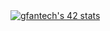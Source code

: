 <div -style=margin:auto> <a href="https://github.com/JaeSeoKim/badge42"><img src="https://badge42.vercel.app/api/v2/cli4ewy24004008l5khlx82tq/stats?cursusId=21&coalitionId=284" alt="gfantech's 42 stats" /></a> </div>

